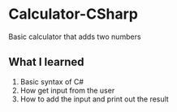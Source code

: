 # Calculator-CSharp
Basic calculator that adds two numbers

## What I learned
1. Basic syntax of C#
2. How get input from the user
3. How to add the input and print out the result
